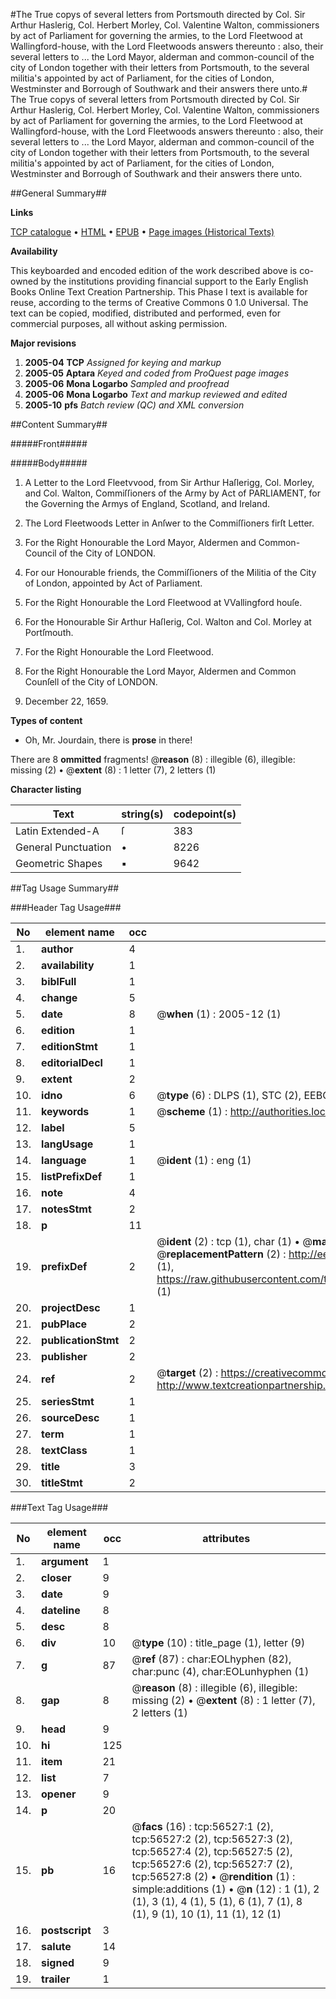 #The True copys of several letters from Portsmouth directed by Col. Sir Arthur Haslerig, Col. Herbert Morley, Col. Valentine Walton, commissioners by act of Parliament for governing the armies, to the Lord Fleetwood at Wallingford-house, with the Lord Fleetwoods answers thereunto : also, their several letters to ... the Lord Mayor, alderman and common-council of the city of London together with their letters from Portsmouth, to the several militia's appointed by act of Parliament, for the cities of London, Westminster and Borrough of Southwark and their answers there unto.#
The True copys of several letters from Portsmouth directed by Col. Sir Arthur Haslerig, Col. Herbert Morley, Col. Valentine Walton, commissioners by act of Parliament for governing the armies, to the Lord Fleetwood at Wallingford-house, with the Lord Fleetwoods answers thereunto : also, their several letters to ... the Lord Mayor, alderman and common-council of the city of London together with their letters from Portsmouth, to the several militia's appointed by act of Parliament, for the cities of London, Westminster and Borrough of Southwark and their answers there unto.

##General Summary##

**Links**

[TCP catalogue](http://www.ota.ox.ac.uk/tcp/)  • 
[HTML](http://tei.it.ox.ac.uk/tcp/Texts-HTML/free/A63/A63469.html)  • 
[EPUB](http://tei.it.ox.ac.uk/tcp/Texts-EPUB/free/A63/A63469.epub) • 
[Page images (Historical Texts)](https://data.historicaltexts.jisc.ac.uk/view?pubId=eebo-12226468e&pageId=eebo-12226468e-56527-1)

**Availability**

This keyboarded and encoded edition of the
	       work described above is co-owned by the institutions
	       providing financial support to the Early English Books
	       Online Text Creation Partnership. This Phase I text is
	       available for reuse, according to the terms of Creative
	       Commons 0 1.0 Universal. The text can be copied,
	       modified, distributed and performed, even for
	       commercial purposes, all without asking permission.

**Major revisions**

1. __2005-04__ __TCP__ *Assigned for keying and markup*
1. __2005-05__ __Aptara__ *Keyed and coded from ProQuest page images*
1. __2005-06__ __Mona Logarbo__ *Sampled and proofread*
1. __2005-06__ __Mona Logarbo__ *Text and markup reviewed and edited*
1. __2005-10__ __pfs__ *Batch review (QC) and XML conversion*

##Content Summary##

#####Front#####

#####Body#####

1. A Letter to the Lord Fleetvvood, from
Sir Arthur Haſlerigg, Col. Morley, and Col. Walton, Commiſſioners
of the Army by Act of PARLIAMENT, for the
Governing the Armys of England, Scotland,
and Ireland.

1. The Lord Fleetwoods Letter in Anſwer to the Commiſſioners firſt Letter.

1. For the Right Honourable the Lord Mayor, Aldermen and Common-Council
of the City of LONDON.

1. For our Honourable friends, the Commiſſioners of the Militia of the City of
London, appointed by Act of Parliament.

1. For the Right Honourable the Lord Fleetwood at VVallingford houſe.

1. For the Honourable Sir Arthur Haſlerig, Col. Walton and Col. Morley
at Portſmouth.

1. For the Right Honourable the Lord Fleetwood.

1. For the Right Honourable the Lord Mayor, Aldermen and Common Counſell
of the City of LONDON.

1. December 22, 1659.

**Types of content**

  * Oh, Mr. Jourdain, there is **prose** in there!

There are 8 **ommitted** fragments! 
 @__reason__ (8) : illegible (6), illegible: missing (2)  •  @__extent__ (8) : 1 letter (7), 2 letters (1)

**Character listing**


|Text|string(s)|codepoint(s)|
|---|---|---|
|Latin Extended-A|ſ|383|
|General Punctuation|•|8226|
|Geometric Shapes|▪|9642|

##Tag Usage Summary##

###Header Tag Usage###

|No|element name|occ|attributes|
|---|---|---|---|
|1.|__author__|4||
|2.|__availability__|1||
|3.|__biblFull__|1||
|4.|__change__|5||
|5.|__date__|8| @__when__ (1) : 2005-12 (1)|
|6.|__edition__|1||
|7.|__editionStmt__|1||
|8.|__editorialDecl__|1||
|9.|__extent__|2||
|10.|__idno__|6| @__type__ (6) : DLPS (1), STC (2), EEBO-CITATION (1), OCLC (1), VID (1)|
|11.|__keywords__|1| @__scheme__ (1) : http://authorities.loc.gov/ (1)|
|12.|__label__|5||
|13.|__langUsage__|1||
|14.|__language__|1| @__ident__ (1) : eng (1)|
|15.|__listPrefixDef__|1||
|16.|__note__|4||
|17.|__notesStmt__|2||
|18.|__p__|11||
|19.|__prefixDef__|2| @__ident__ (2) : tcp (1), char (1)  •  @__matchPattern__ (2) : ([0-9\-]+):([0-9IVX]+) (1), (.+) (1)  •  @__replacementPattern__ (2) : http://eebo.chadwyck.com/downloadtiff?vid=$1&page=$2 (1), https://raw.githubusercontent.com/textcreationpartnership/Texts/master/tcpchars.xml#$1 (1)|
|20.|__projectDesc__|1||
|21.|__pubPlace__|2||
|22.|__publicationStmt__|2||
|23.|__publisher__|2||
|24.|__ref__|2| @__target__ (2) : https://creativecommons.org/publicdomain/zero/1.0/ (1), http://www.textcreationpartnership.org/docs/. (1)|
|25.|__seriesStmt__|1||
|26.|__sourceDesc__|1||
|27.|__term__|1||
|28.|__textClass__|1||
|29.|__title__|3||
|30.|__titleStmt__|2||


###Text Tag Usage###

|No|element name|occ|attributes|
|---|---|---|---|
|1.|__argument__|1||
|2.|__closer__|9||
|3.|__date__|9||
|4.|__dateline__|8||
|5.|__desc__|8||
|6.|__div__|10| @__type__ (10) : title_page (1), letter (9)|
|7.|__g__|87| @__ref__ (87) : char:EOLhyphen (82), char:punc (4), char:EOLunhyphen (1)|
|8.|__gap__|8| @__reason__ (8) : illegible (6), illegible: missing (2)  •  @__extent__ (8) : 1 letter (7), 2 letters (1)|
|9.|__head__|9||
|10.|__hi__|125||
|11.|__item__|21||
|12.|__list__|7||
|13.|__opener__|9||
|14.|__p__|20||
|15.|__pb__|16| @__facs__ (16) : tcp:56527:1 (2), tcp:56527:2 (2), tcp:56527:3 (2), tcp:56527:4 (2), tcp:56527:5 (2), tcp:56527:6 (2), tcp:56527:7 (2), tcp:56527:8 (2)  •  @__rendition__ (1) : simple:additions (1)  •  @__n__ (12) : 1 (1), 2 (1), 3 (1), 4 (1), 5 (1), 6 (1), 7 (1), 8 (1), 9 (1), 10 (1), 11 (1), 12 (1)|
|16.|__postscript__|3||
|17.|__salute__|14||
|18.|__signed__|9||
|19.|__trailer__|1||
